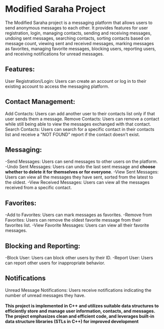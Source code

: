 <h1>Modified Saraha Project</h1>
The Modified Saraha project is a messaging platform that allows users to send anonymous messages to each other. It provides features for user registration, login, managing contacts, sending and receiving messages, undoing sent messages, searching contacts, sorting contacts based on message count, viewing sent and received messages, marking messages as favorites, managing favorite messages, blocking users, reporting users, and receiving notifications for unread messages.

<h2>Features:</h2>
User Registration/Login: Users can create an account or log in to their existing account to access the messaging platform.

<h2>Contact Management:</h2>

Add Contacts: Users can add another user to their contacts list only if that user sends them a message.
Remove Contacts: Users can remove a contact while still being able to view the messages exchanged with that contact.
Search Contacts: Users can search for a specific contact in their contacts list and receive a "NOT FOUND" report if the contact doesn't exist.

<h2>Messaging:</h2>

-Send Messages: Users can send messages to other users on the platform.
-Undo Sent Messages: Users can undo the last sent message and <b>choose whether to delete it for themselves or for everyone</b>.
-View Sent Messages: Users can view all the messages they have sent, sorted from the latest to the oldest.
-View Received Messages: Users can view all the messages received from a specific contact.

<h2>Favorites:</h2>

-Add to Favorites: Users can mark messages as favorites.
-Remove from Favorites: Users can remove the oldest favorite message from their favorites list.
-View Favorite Messages: Users can view all their favorite messages.

<h2>Blocking and Reporting:</h2>

-Block User: Users can block other users by their ID.
-Report User: Users can report other users for inappropriate behavior.
  
 <h2>Notifications</h2> 
Unread Message Notifications: Users receive notifications indicating the number of unread messages they have.
<br><br>
<b>This project is implemented in C++ and utilizes suitable data structures to efficiently store and manage user information, contacts, and messages. The project emphasizes clean and efficient code, and leverages built-in data structure libraries (STLs in C++) for improved development</b>
